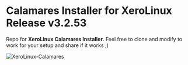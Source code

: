 # Calamares Installer for XeroLinux Release v3.2.53

Repo for **XeroLinux Calamares Installer**. Feel free to clone and modify to work for your setup and share if it works ;)

![XeroLinux-Calamares](https://i.imgur.com/7gEBjJm.png)
